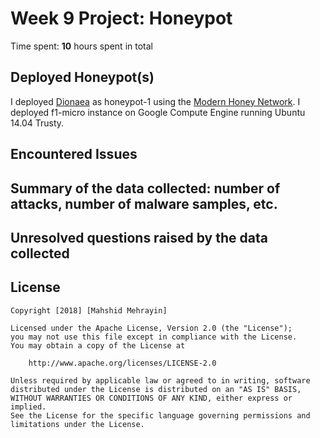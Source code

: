 # Week 9 Project: Honeypot

Time spent: **10** hours spent in total

## Deployed Honeypot(s) 
I deployed [Dionaea](https://github.com/rep/dionaea) as honeypot-1 using the [Modern Honey Network](https://github.com/threatstream/mhn#honeypot). I deployed f1-micro instance on Google Compute Engine running Ubuntu 14.04 Trusty.
## Encountered Issues
## Summary of the data collected: number of attacks, number of malware samples, etc.
## Unresolved questions raised by the data collected














## License

    Copyright [2018] [Mahshid Mehrayin]

    Licensed under the Apache License, Version 2.0 (the "License");
    you may not use this file except in compliance with the License.
    You may obtain a copy of the License at

        http://www.apache.org/licenses/LICENSE-2.0

    Unless required by applicable law or agreed to in writing, software
    distributed under the License is distributed on an "AS IS" BASIS,
    WITHOUT WARRANTIES OR CONDITIONS OF ANY KIND, either express or implied.
    See the License for the specific language governing permissions and
    limitations under the License.
